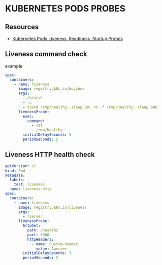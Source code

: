 # KUBERNETES PODS PROBES

## Resources

- [Kubernetes Pods Liveness, Readiness, Startup Probes](https://kubernetes.io/docs/tasks/configure-pod-container/configure-liveness-readiness-startup-probes/)

## Liveness command check

example

```yaml
spec:
  containers:
    - name: liveness
      image: registry.k8s.io/busybox
      args:
        - /bin/sh
        - -c
        - touch /tmp/healthy; sleep 30; rm -f /tmp/healthy; sleep 600
      livenessProbe:
        exec:
          command:
            - cat
            - /tmp/healthy
        initialDelaySeconds: 5
        periodSeconds: 5
```

## Liveness HTTP health check

```yaml
apiVersion: v1
kind: Pod
metadata:
  labels:
    test: liveness
  name: liveness-http
spec:
  containers:
    - name: liveness
      image: registry.k8s.io/liveness
      args:
        - /server
      livenessProbe:
        httpGet:
          path: /healthz
          port: 8080
          httpHeaders:
            - name: Custom-Header
              value: Awesome
        initialDelaySeconds: 3
        periodSeconds: 3
```

